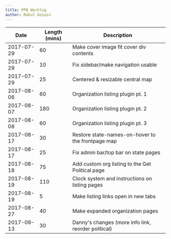 ```yaml
---
title: PPB Worklog
author: Rahul Gosain
---
```


| Date       | Length (mins) | Description
|------------|---------------|-------------------------------------------------|
| 2017-07-29 | 60            | Make cover image fit cover div contents
| 2017-07-29 | 10            | Fix sidebar/make navigation usable
| 2017-07-29 | 25            | Centered & resizable central map
| 2017-08-06 | 60            | Organization listing plugin pt. 1
| 2017-08-07 | 180           | Organization listing plugin pt. 2
| 2017-08-08 | 60            | Organization listing plugin pt. 3
| 2017-08-17 | 30            | Restore state-names-on-hover to the frontpage map
| 2017-08-17 | 25            | Fix admin bar/top bar on state pages
| 2017-08-18 | 75            | Add custom org listing to the Get Political page
| 2017-08-19 | 110           | Clock system and instructions on listing pages
| 2017-08-19 | 5             | Make listing links open in new tabs
| 2017-08-27 | 40            | Make expanded organization pages
| 2017-09-13 | 30            | Danny's changes (more info link, reorder political)
